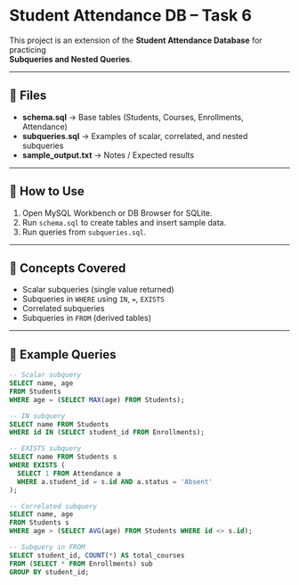 # Student Attendance DB – Task 6

This project is an extension of the **Student Attendance Database** for practicing  
**Subqueries and Nested Queries**.

---

## 📂 Files
- **schema.sql** → Base tables (Students, Courses, Enrollments, Attendance)
- **subqueries.sql** → Examples of scalar, correlated, and nested subqueries
- **sample_output.txt** → Notes / Expected results

---

## 🚀 How to Use
1. Open MySQL Workbench or DB Browser for SQLite.
2. Run `schema.sql` to create tables and insert sample data.
3. Run queries from `subqueries.sql`.

---

## 🔑 Concepts Covered
- Scalar subqueries (single value returned)
- Subqueries in `WHERE` using `IN`, `=`, `EXISTS`
- Correlated subqueries
- Subqueries in `FROM` (derived tables)

---

## 📝 Example Queries
```sql
-- Scalar subquery
SELECT name, age
FROM Students
WHERE age = (SELECT MAX(age) FROM Students);

-- IN subquery
SELECT name FROM Students
WHERE id IN (SELECT student_id FROM Enrollments);

-- EXISTS subquery
SELECT name FROM Students s
WHERE EXISTS (
  SELECT 1 FROM Attendance a
  WHERE a.student_id = s.id AND a.status = 'Absent'
);

-- Correlated subquery
SELECT name, age
FROM Students s
WHERE age > (SELECT AVG(age) FROM Students WHERE id <> s.id);

-- Subquery in FROM
SELECT student_id, COUNT(*) AS total_courses
FROM (SELECT * FROM Enrollments) sub
GROUP BY student_id;
